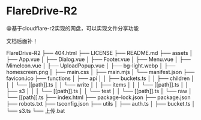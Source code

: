 # FlareDrive-R2
😁基于cloudflare-r2实现的网盘，可以实现文件分享功能

文档后面补！

FlareDrive-R2
├── 404.html
├── LICENSE
├── README.md
├── assets
│   ├── App.vue
│   ├── Dialog.vue
│   ├── Footer.vue
│   ├── Menu.vue
│   ├── MimeIcon.vue
│   ├── UploadPopup.vue
│   ├── bg-light.webp
│   ├── homescreen.png
│   ├── main.css
│   ├── main.mjs
│   └── manifest.json
├── favicon.ico
├── functions
│   ├── api
│   │   ├── buckets.ts
│   │   ├── children
│   │   │   └── [[path]].ts
│   │   └── write
│   │       ├── items
│   │       │   └── [[path]].ts
│   │       ├── s3
│   │       │   └── [[path]].ts
│   │       └── test
│   │           └── [[path]].ts
│   └── raw
│       └── [[path]].ts
├── index.html
├── package-lock.json
├── package.json
├── robots.txt
├── tsconfig.json
├── utils
│   ├── auth.ts
│   ├── bucket.ts
│   └── s3.ts
└── 上传.bat